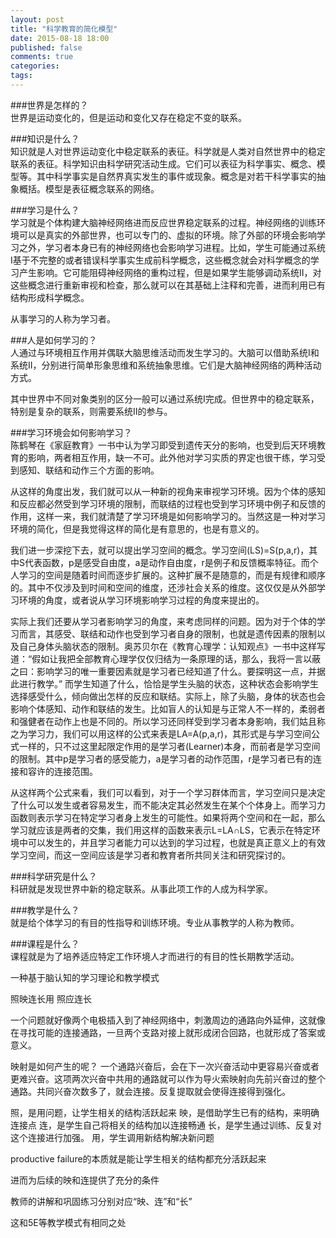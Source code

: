 ```yaml
---
layout: post
title: "科学教育的简化模型"
date: 2015-08-18 18:00
published: false
comments: true
categories: 
tags: 
---
```

###世界是怎样的？  
世界是运动变化的，但是运动和变化又存在稳定不变的联系。  

###知识是什么？  
知识就是人对世界运动变化中稳定联系的表征。科学就是人类对自然世界中的稳定联系的表征。科学知识由科学研究活动生成。它们可以表征为科学事实、概念、模型等。其中科学事实是自然界真实发生的事件或现象。概念是对若干科学事实的抽象概括。模型是表征概念联系的网络。  

###学习是什么？  
学习就是个体构建大脑神经网络进而反应世界稳定联系的过程。神经网络的训练环境可以是真实的外部世界，也可以专门的、虚拟的环境。除了外部的环境会影响学习之外，学习者本身已有的神经网络也会影响学习进程。比如，学生可能通过系统I基于不完整的或者错误科学事实生成前科学概念，这些概念就会对科学概念的学习产生影响。它可能阻碍神经网络的重构过程，但是如果学生能够调动系统II，对这些概念进行重新审视和检查，那么就可以在其基础上注释和完善，进而利用已有结构形成科学概念。  

从事学习的人称为学习者。  

###人是如何学习的？  
人通过与环境相互作用并偶联大脑思维活动而发生学习的。大脑可以借助系统I和系统II，分别进行简单形象思维和系统抽象思维。它们是大脑神经网络的两种活动方式。  

其中世界中不同对象类别的区分一般可以通过系统I完成。但世界中的稳定联系，特别是复杂的联系，则需要系统II的参与。

###学习环境会如何影响学习？  
陈鹤琴在《家庭教育》一书中认为学习即受到遗传天分的影响，也受到后天环境教育的影响，两者相互作用，缺一不可。此外他对学习实质的界定也很干练，学习受到感知、联结和动作三个方面的影响。  

从这样的角度出发，我们就可以从一种新的视角来审视学习环境。因为个体的感知和反应都必然受到学习环境的限制，而联结的过程也受到学习环境中例子和反馈的作用，这样一来，我们就清楚了学习环境是如何影响学习的。当然这是一种对学习环境的简化，但是我觉得这样的简化是有意思的，也是有意义的。  

我们进一步深挖下去，就可以提出学习空间的概念。学习空间(LS)=S(p,a,r)，其中S代表函数，p是感受自由度，a是动作自由度，r是例子和反馈概率特征。而个人学习的空间是随着时间而逐步扩展的。这种扩展不是随意的，而是有规律和顺序的。其中不仅涉及到时间和空间的维度，还涉社会关系的维度。这仅仅是从外部学习环境的角度，或者说从学习环境影响学习过程的角度来提出的。  

实际上我们还要从学习者影响学习的角度，来考虑同样的问题。因为对于个体的学习而言，其感受、联结和动作也受到学习者自身的限制，也就是遗传因素的限制以及自己身体头脑状态的限制。奥苏贝尔在《教育心理学：认知观点》一书中这样写道：“假如让我把全部教育心理学仅仅归结为一条原理的话，那么，我将一言以蔽之曰：影响学习的唯一重要因素就是学习者已经知道了什么。要探明这一点，并据此进行教学。” 而学生知道了什么，恰恰是学生头脑的状态，这种状态会影响学生选择感受什么，倾向做出怎样的反应和联结。实际上，除了头脑，身体的状态也会影响个体感知、动作和联结的发生。比如盲人的认知是与正常人不一样的，柔弱者和强健者在动作上也是不同的。所以学习还同样受到学习者本身影响，我们姑且称之为学习力，我们可以用这样的公式来表是LA=A(p,a,r)，其形式是与学习空间公式一样的，只不过这里起限定作用的是学习者(Learner)本身，而前者是学习空间的限制。其中p是学习者的感受能力，a是学习者的动作范围，r是学习者已有的连接和容许的连接范围。  

从这样两个公式来看，我们可以看到，对于一个学习群体而言，学习空间只是决定了什么可以发生或者容易发生，而不能决定其必然发生在某个个体身上。而学习力函数则表示学习在特定学习者身上发生的可能性。如果将两个空间和在一起，那么学习就应该是两者的交集，我们用这样的函数来表示L=LA∩LS，它表示在特定环境中可以发生的，并且学习者能力可以达到的学习过程，也就是真正意义上的有效学习空间，而这一空间应该是学习者和教育者所共同关注和研究探讨的。  


###科学研究是什么？  
科研就是发现世界中新的稳定联系。从事此项工作的人成为科学家。  

###教学是什么？  
就是给个体学习的有目的性指导和训练环境。专业从事教学的人称为教师。  

###课程是什么？  
课程就是为了培养适应特定工作环境人才而进行的有目的性长期教学活动。  

一种基于脑认知的学习理论和教学模式
 

照映连长用
照应连长

一个问题就好像两个电极插入到了神经网络中，刺激周边的通路向外延伸，这就像在寻找可能的连接通路，一旦两个支路对接上就形成闭合回路，也就形成了答案或意义。

映射是如何产生的呢？
一个通路兴奋后，会在下一次兴奋活动中更容易兴奋或者更难兴奋。这项两次兴奋中共用的通路就可以作为导火索映射向先前兴奋过的整个通路。共同兴奋次数多了，就会连接。反复提取就会使得连接得到强化。

照，是用问题，让学生相关的结构活跃起来
映，是借助学生已有的结构，来明确连接点
连，是学生自己将相关的结构加以连接畅通
长，是学生通过训练、反复对这个连接进行加强。
用，学生调用新结构解决新问题

productive failure的本质就是能让学生相关的结构都充分活跃起来

进而为后续的映和连提供了充分的条件

教师的讲解和巩固练习分别对应“映、连”和“长”

这和5E等教学模式有相同之处
